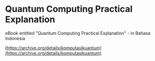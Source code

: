 #  Quantum Computing Practical Explanation

eBook entitled "Quantum Computing Practical Explanation" - in Bahasa Indonesia

[https://archive.org/details/komputasikuantum](https://archive.org/details/komputasikuantum)
